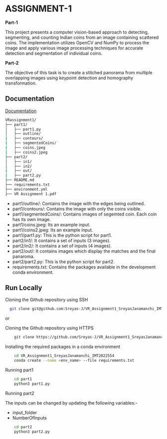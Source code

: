 
# ASSIGNMENT-1

**Part-1**

This project presents a computer vision-based approach to detecting, segmenting, and counting Indian coins from an image containing scattered coins. The implementation utilizes OpenCV and NumPy to process the image and apply various image processing techniques for accurate detection and segmentation of individual coins.

**Part-2**

The objective of this task is to create a stitched panorama from multiple overlapping images using keypoint detection and homography transformation.


## Documentation

[Documentation](https://github.com/Sreyas-J/VR_Assignment1_SreyasJanamanchi_IMT2022554/blob/main/Assignment1Report.pdf)

```bash
VRassignment1/
├── part1/
│   ├── part1.py
│   ├── outline/
|   ├── contours/
|   ├── segmentedCoins/
|   ├── coins.jpeg
|   ├── coins2.jpeg
├── part2/
│   ├── in1/
│   ├── in2/
|   ├── out/
|   ├── part2.py
├── README.md
├── requirements.txt
├── environment.yml
├── VR Assignment 1.pdf
```

- part1/outline/: Contains the image with the edges being outlined.
- part1/contours/: Contains the image with only the coins visible.
- part1/segmentedCoins/: Contains images of segemted coin. Each coin has its own image.
- part1/coins.jpeg: Its an example input.
- part1/coins2.jpeg: Its an example input.
- part1/part1.py: This is the python script for part1.
- part2/in1/: It contains a set of inputs (3 images).
- part2/in2/: It contains a set of inputs (4 images).
- part2/out/: It contains images which display the matches and the final panaroma.
- part2/part2.py: This is the python script for part2.
- requirements.txt: Contains the packages available in the development conda environment.

## Run Locally

Cloning the Github repository using SSH

```bash
  git clone git@github.com:Sreyas-J/VR_Assignment1_SreyasJanamanchi_IMT2022554.git
```
or

Cloning the Github repository using HTTPS

```bash
    git clone https://github.com/Sreyas-J/VR_Assignment1_SreyasJanamanchi_IMT2022554.git
```

Installing the required packages in a conda environment

```bash
    cd VR_Assignment1_SreyasJanamanchi_IMT2022554
    conda create --name <env_name> --file requirements.txt
```

Running part1

```bash
    cd part1
    python3 part1.py
```

Running part2

The inputs can be changed by updating the following variables:-
- input_folder
- NumberOfInputs

```bash
    cd part2
    python3 part2.py
```

